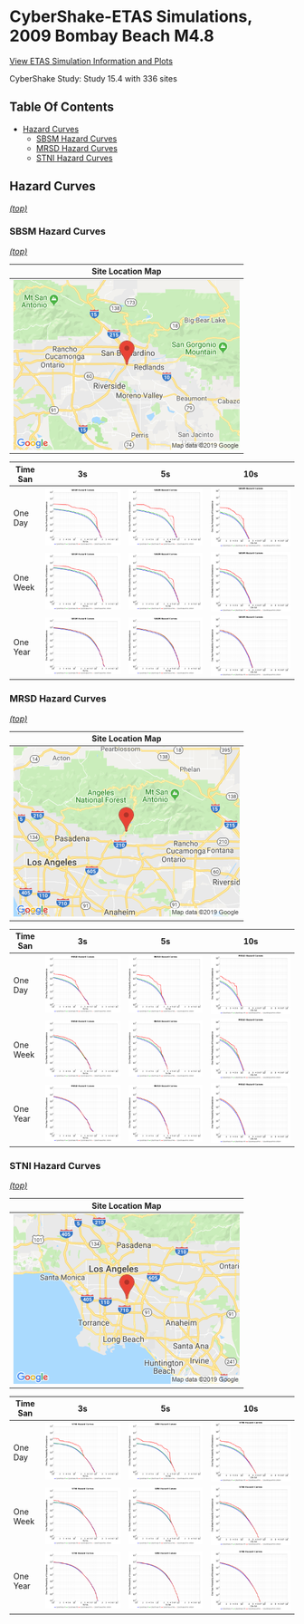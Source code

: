 # CyberShake-ETAS Simulations, 2009 Bombay Beach M4.8

[View ETAS Simulation Information and Plots](etas_plots)

CyberShake Study: Study 15.4 with 336 sites

## Table Of Contents
* [Hazard Curves](#hazard-curves)
  * [SBSM Hazard Curves](#sbsm-hazard-curves)
  * [MRSD Hazard Curves](#mrsd-hazard-curves)
  * [STNI Hazard Curves](#stni-hazard-curves)
## Hazard Curves
*[(top)](#table-of-contents)*

### SBSM Hazard Curves
*[(top)](#table-of-contents)*

| Site Location Map |
|-----|
| ![site map](resources/SBSM_location_map.png) |

| Time San | 3s | 5s | 10s |
|-----|-----|-----|-----|
| One Day | ![plot](resources/hazard_curves_SBSM_3s_one_day.png) | ![plot](resources/hazard_curves_SBSM_5s_one_day.png) | ![plot](resources/hazard_curves_SBSM_10s_one_day.png) |
| One Week | ![plot](resources/hazard_curves_SBSM_3s_one_week.png) | ![plot](resources/hazard_curves_SBSM_5s_one_week.png) | ![plot](resources/hazard_curves_SBSM_10s_one_week.png) |
| One Year | ![plot](resources/hazard_curves_SBSM_3s_one_year.png) | ![plot](resources/hazard_curves_SBSM_5s_one_year.png) | ![plot](resources/hazard_curves_SBSM_10s_one_year.png) |

### MRSD Hazard Curves
*[(top)](#table-of-contents)*

| Site Location Map |
|-----|
| ![site map](resources/MRSD_location_map.png) |

| Time San | 3s | 5s | 10s |
|-----|-----|-----|-----|
| One Day | ![plot](resources/hazard_curves_MRSD_3s_one_day.png) | ![plot](resources/hazard_curves_MRSD_5s_one_day.png) | ![plot](resources/hazard_curves_MRSD_10s_one_day.png) |
| One Week | ![plot](resources/hazard_curves_MRSD_3s_one_week.png) | ![plot](resources/hazard_curves_MRSD_5s_one_week.png) | ![plot](resources/hazard_curves_MRSD_10s_one_week.png) |
| One Year | ![plot](resources/hazard_curves_MRSD_3s_one_year.png) | ![plot](resources/hazard_curves_MRSD_5s_one_year.png) | ![plot](resources/hazard_curves_MRSD_10s_one_year.png) |

### STNI Hazard Curves
*[(top)](#table-of-contents)*

| Site Location Map |
|-----|
| ![site map](resources/STNI_location_map.png) |

| Time San | 3s | 5s | 10s |
|-----|-----|-----|-----|
| One Day | ![plot](resources/hazard_curves_STNI_3s_one_day.png) | ![plot](resources/hazard_curves_STNI_5s_one_day.png) | ![plot](resources/hazard_curves_STNI_10s_one_day.png) |
| One Week | ![plot](resources/hazard_curves_STNI_3s_one_week.png) | ![plot](resources/hazard_curves_STNI_5s_one_week.png) | ![plot](resources/hazard_curves_STNI_10s_one_week.png) |
| One Year | ![plot](resources/hazard_curves_STNI_3s_one_year.png) | ![plot](resources/hazard_curves_STNI_5s_one_year.png) | ![plot](resources/hazard_curves_STNI_10s_one_year.png) |

